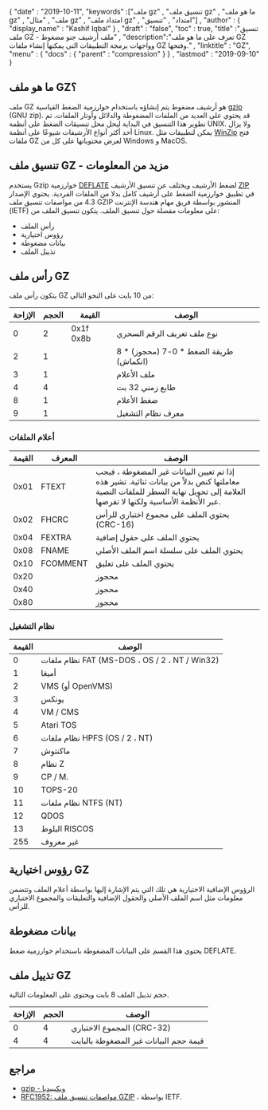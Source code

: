 {
  "date" : "2019-10-11",
  "keywords" :["ملف gz" , "تنسيق ملف gz" , "ما هو ملف gz" , "ملف" , "مثال gz" , "امتداد ملف gz" , "امتداد" , "تنسيق"] ,
  "author" : {
    "display_name" : "Kashif Iqbal"
} ,
  "draft" : "false",
  "toc" : true,
  "title" :"تنسيق ملف GZ - ملف أرشيف جنو مضغوط" ,
  "description":"تعرف على ما هو ملف GZ وواجهات برمجة التطبيقات التي يمكنها إنشاء ملفات GZ وفتحها." ,
  "linktitle" : "GZ",
  "menu" : {
    "docs" : {
      "parent" : "compression"
}
} ,
  "lastmod" : "2019-09-10"
}

## ما هو ملف GZ؟

ملف GZ هو أرشيف مضغوط يتم إنشاؤه باستخدام خوارزمية الضغط القياسية [gzip](https://en.wikipedia.org/wiki/Gzip) (GNU zip). قد يحتوي على العديد من الملفات المضغوطة والدلائل وأوتار الملفات. تم تطوير هذا التنسيق في البداية ليحل محل تنسيقات الضغط على أنظمة UNIX. ولا يزال أحد أكثر أنواع الأرشيفات شيوعًا على أنظمة Linux. يمكن لتطبيقات مثل [WinZip](https://www.winzip.com/en/) فتح ملفات GZ لعرض محتوياتها على كل من Windows و MacOS.

## تنسيق ملف GZ - مزيد من المعلومات

يستخدم Gzip خوارزمية [DEFLATE](https://en.wikipedia.org/wiki/DEFLATE) لضغط الأرشيف ويختلف عن تنسيق الأرشيف [ZIP](/ar/compression/zip/) في تطبيق خوارزمية الضغط على أرشيف كامل بدلا من الملفات الفردية. يحتوي الإصدار 4.3 من مواصفات تنسيق ملف GZIP المنشور بواسطة فريق مهام هندسة الإنترنت (IETF) على معلومات مفصلة حول تنسيق الملف. يتكون تنسيق الملف من:

* رأس الملف
* رؤوس اختيارية
* بيانات مضغوطة
* تذييل الملف

## رأس ملف GZ ##

يتكون رأس ملف GZ من 10 بايت على النحو التالي:

| الإزاحة | الحجم | القيمة | الوصف
---|---|---|---|
| 0 | 2 | 0x1f 0x8b | نوع ملف تعريف الرقم السحري
| 2 | 1 | | طريقة الضغط * 0-7 (محجوز) * 8 (انكماش)
| 3 | 1 | | ملف الأعلام
| 4 | 4 | | طابع زمني 32 بت
| 8 | 1 | | ضغط الأعلام
| 9 | 1 | | معرف نظام التشغيل

### أعلام الملفات ###

| القيمة | المعرف | الوصف
---|---|---|
| 0x01 | FTEXT | إذا تم تعيين البيانات غير المضغوطة ، فيجب معاملتها كنص بدلاً من بيانات ثنائية. تشير هذه العلامة إلى تحويل نهاية السطر للملفات النصية عبر الأنظمة الأساسية ولكنها لا تفرضها.
| 0x02 | FHCRC | يحتوي الملف على مجموع اختباري للرأس (CRC-16)
| 0x04 | FEXTRA | يحتوي الملف على حقول إضافية
| 0x08 | FNAME | يحتوي الملف على سلسلة اسم الملف الأصلي
| 0x10 | FCOMMENT | يحتوي الملف على تعليق
| 0x20 | | محجوز
| 0x40 | | محجوز
| 0x80 | | محجوز

### نظام التشغيل ###

| القيمة | الوصف
---|---|
| 0 | نظام ملفات FAT (MS-DOS ، OS / 2 ، NT / Win32)
| 1 | أميغا
| 2 | VMS (أو OpenVMS)
| 3 | يونكس
| 4 | VM / CMS
| 5 | Atari TOS
| 6 | نظام ملفات HPFS (OS / 2 ، NT)
| 7 | ماكنتوش
| 8 | نظام Z
| 9 | CP / M.
| 10 | TOPS-20
| 11 | نظام ملفات NTFS (NT)
| 12 | QDOS
| 13 | البلوط RISCOS
| 255 | غير معروف

## رؤوس اختيارية GZ ##

الرؤوس الإضافية الاختيارية هي تلك التي يتم الإشارة إليها بواسطة أعلام الملف وتتضمن معلومات مثل اسم الملف الأصلي والحقول الإضافية والتعليقات والمجموع الاختباري للرأس.

## بيانات مضغوطة ##

يحتوي هذا القسم على البيانات المضغوطة باستخدام خوارزمية ضغط DEFLATE.

## تذييل ملف GZ ##

حجم تذييل الملف 8 بايت ويحتوي على المعلومات التالية.

| الإزاحة | الحجم | الوصف
---|---|---|
| 0 | 4 | المجموع الاختباري (CRC-32)
| 4 | 4 | قيمة حجم البيانات غير المضغوطة بالبايت

## مراجع ##

* [gzip - ويكيبيديا](https://en.wikipedia.org/wiki/Gzip)
* [RFC1952: مواصفات تنسيق ملف GZIP](https://datatracker.ietf.org/doc/html/rfc1952) ، بواسطة IETF.

